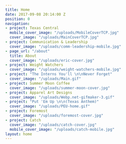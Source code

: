 ```yaml
---
title: Home
date: 2017-09-08 20:14:00 Z
position: 0
navigation:
- project: Texas Central
  mobile_cover_image: "/uploads/MobileCoverTCP.jpg"
  cover_image: "/uploads/MainCoverTCP.jpg"
- project: Communication & Leadership
  cover_image: "/uploads/comm-leadership-mobile.jpg"
- page_url: "/about"
  title: About
  cover_image: "/uploads/eric-cover.jpg"
- project: Weight Watchers
  cover_image: "/uploads/weight-watchers-mobile.jpg"
- project: "The Interns You'll \n\nNever Forget"
  cover_image: "/uploads/Main.gif"
- project: Summer Moon Coffee
  cover_image: "/uploads/summer-moon-cover.jpg"
- project: Apparel Art Designs
  cover_image: "/uploads/Webp.net-gifmaker-3.gif"
- project: "Put 'Em Up \n\n(Texas Anthem)"
  cover_image: "/uploads/PEU-home.gif"
- project: Foremost
  cover_image: "/uploads/foremost-cover.jpg"
- project: Catch
  cover_image: "/uploads/catch-cover.jpg"
  mobile_cover_image: "/uploads/catch-mobile.jpg"
layout: home
---
```


